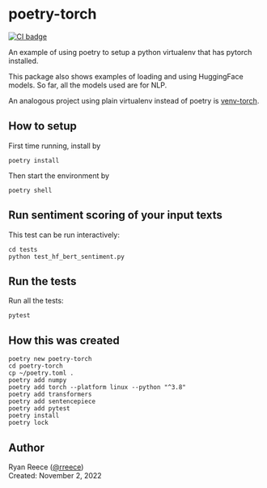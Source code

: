 # poetry-torch

[![CI badge](https://github.com/rreece/poetry-torch/actions/workflows/ci.yml/badge.svg)](https://github.com/rreece/poetry-torch/actions)

An example of using poetry to setup a python virtualenv that has pytorch
installed.

This package also shows examples of loading and using HuggingFace
models. So far, all the models used are for NLP.

An analogous project using plain virtualenv instead of poetry is
[venv-torch](https://github.com/rreece/venv-torch).


## How to setup

First time running, install by

```
poetry install
```

Then start the environment by

```
poetry shell
```


## Run sentiment scoring of your input texts

This test can be run interactively:

```
cd tests
python test_hf_bert_sentiment.py
```


## Run the tests

Run all the tests:

```
pytest
```


## How this was created

```
poetry new poetry-torch
cd poetry-torch
cp ~/poetry.toml .
poetry add numpy
poetry add torch --platform linux --python "^3.8"
poetry add transformers
poetry add sentencepiece
poetry add pytest
poetry install
poetry lock
```


## Author

Ryan Reece ([@rreece](https://github.com/rreece))         
Created: November 2, 2022
